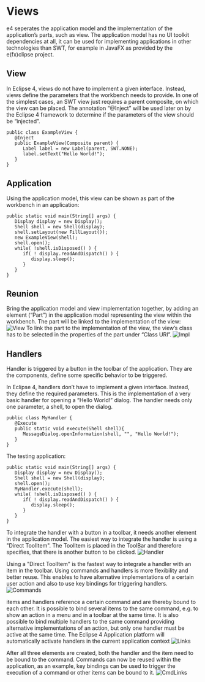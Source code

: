 # Views
e4 seperates the application model and the implementation of the application’s parts, such as view.
The application model has no UI toolkit dependencies at all, it can be used for implementing applications 
in other technologies than SWT, for example in JavaFX as provided by the e(fx)clipse project.

## View
In Eclipse 4, views do not have to implement a given interface. Instead, views define the parameters that 
the workbench needs to provide. In one of the simplest cases, an SWT view just requires a parent composite, 
on which the view can be placed. The annotation “@Inject” will be used later on by the Eclipse 4 framework to 
determine if the parameters of the view should be “injected”. 
```
public class ExampleView {
   @Inject
   public ExampleView(Composite parent) {
      Label label = new Label(parent, SWT.NONE);
      label.setText("Hello World!");
   }
}
```
## Application
Using the application model, this view can be shown as part of the workbench in an application:
```
public static void main(String[] args) {
   Display display = new Display();
   Shell shell = new Shell(display);
   shell.setLayout(new FillLayout());
   new ExampleView(shell);
   shell.open();
   while( !shell.isDisposed() ) {
      if( ! display.readAndDispatch() ) {
         display.sleep();
      }
   }
}
```
## Reunion
Bring the application model and view implementation together, by adding an element (“Part”) in the application model 
representing the view within the workbench. The part will be linked to the implementation of the view:
![View](https://eclipsesource.com/wp-content/uploads/2012/06/image07.png)
To link the part to the implementation of the view, the view’s class has to be selected in the properties of the part under “Class URI”. 
![Impl](https://eclipsesource.com/wp-content/uploads/2012/06/image06.png)

## Handlers
Handler is triggered by a button in the toolbar of the application. They are the components, define some specific behavior to be triggered.

In Eclipse 4, handlers don’t have to implement a given interface. Instead, they define the required parameters. 
This is the implementation of a very basic handler for opening a “Hello World!” dialog. The handler needs only one parameter, a shell, to open the dialog.
```
public class MyHandler {
   @Execute
   public static void execute(Shell shell){
      MessageDialog.openInformation(shell, "", "Hello World!");
   }
}
```
The testing application:
```
public static void main(String[] args) {
   Display display = new Display();
   Shell shell = new Shell(display);
   shell.open();
   MyHandler.execute(shell);
   while( !shell.isDisposed() ) {
      if( ! display.readAndDispatch() ) {
         display.sleep();
      }
   }
}
```

To integrate the handler with a button in a toolbar, it needs another element in the application model. 
The easiest way to integrate the handler is using a "Direct ToolItem". The ToolItem is placed in the 
ToolBar and therefore specifies, that there is another button to be clicked.
![Handler](https://eclipsesource.com/wp-content/uploads/2012/06/adddirecttoolitem.png)

Using a "Direct ToolItem" is the fastest way to integrate a handler with an item in the toolbar. 
Using commands and handlers is more flexibility and better reuse. This enables to have alternative 
implementations of a certain user action and also to use key bindings for triggering handlers.
![Commands](https://eclipsesource.com/wp-content/uploads/2012/06/image14.png)

items and handlers reference a certain command and are thereby bound to each other. It is possible to bind several 
items to the same command, e.g. to show an action in a menu and in a toolbar at the same time. It is also possible 
to bind multiple handlers to the same command providing alternative implementations of an action, but only one handler
must be active at the same time. The Eclipse 4 Application platform will automatically activate handlers in the current application context
![Links](https://eclipsesource.com/wp-content/uploads/2012/06/image09.png)

After all three elements are created, both the handler and the item need to be bound to the command. Commands can now be reused within the 
application, as an example, key bindings can be used to trigger the execution of a command or other items can be bound to it.
![CmdLinks](https://eclipsesource.com/wp-content/uploads/2012/06/image13.png)


